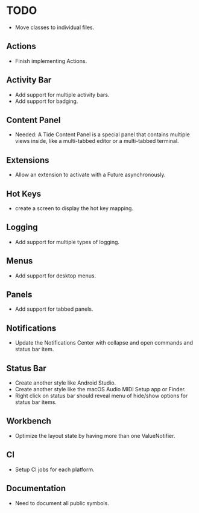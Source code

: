 # TODO

- Move classes to individual files.

## Actions

- Finish implementing Actions.

## Activity Bar

- Add support for multiple activity bars.
- Add support for badging.

## Content Panel

- Needed: A Tide Content Panel is a special panel that contains multiple views inside, like a multi-tabbed editor or a multi-tabbed terminal.

## Extensions

- Allow an extension to activate with a Future asynchronously.

## Hot Keys

- create a screen to display the hot key mapping.

## Logging

- Add support for multiple types of logging.

## Menus

- Add support for desktop menus.

## Panels

- Add support for tabbed panels.

## Notifications

- Update the Notifications Center with collapse and open commands and status bar item.

## Status Bar

- Create another style like Android Studio.
- Create another style like the macOS Audio MIDI Setup app or Finder.
- Right click on status bar should reveal menu of hide/show options for status bar items.

## Workbench

- Optimize the layout state by having more than one ValueNotifier.

## CI

- Setup CI jobs for each platform.

## Documentation

- Need to document all public symbols.
